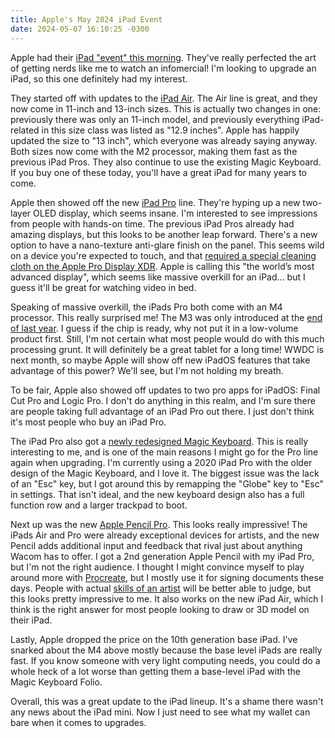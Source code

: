 ```yaml
---
title: Apple's May 2024 iPad Event
date: 2024-05-07 16:10:25 -0300
---
```


Apple had their [iPad "event" this morning](https://podcasts.apple.com/ca/podcast/apple-event-may-7/id275834665?i=1000654821230). They've really perfected the art of getting nerds like me to watch an infomercial! I'm looking to upgrade an iPad, so this one definitely had my interest.

They started off with updates to the [iPad Air](https://www.apple.com/ipad-air/). The Air line is great, and they now come in 11-inch and 13-inch sizes. This is actually two changes in one: previously there was only an 11-inch model, and previously everything iPad-related in this size class was listed as "12.9 inches". Apple has happily updated the size to "13 inch", which everyone was already saying anyway. Both sizes now come with the M2 processor, making them fast as the previous iPad Pros. They also continue to use the existing Magic Keyboard. If you buy one of these today, you'll have a great iPad for many years to come.

Apple then showed off the new [iPad Pro](https://www.apple.com/ipad-pro/) line. They're hyping up a new two-layer OLED display, which seems insane. I'm interested to see impressions from people with hands-on time. The previous iPad Pros already had amazing displays, but this looks to be another leap forward. There's a new option to have a nano-texture anti-glare finish on the panel. This seems wild on a device you're expected to touch, and that [required a special cleaning cloth on the Apple Pro Display XDR](https://512pixels.net/2019/12/on-cleaning-the-pro-display-xdr/). Apple is calling this "the world’s most advanced display", which seems like massive overkill for an iPad… but I guess it'll be great for watching video in bed.

Speaking of massive overkill, the iPads Pro both come with an M4 processor. This really surprised me! The M3 was only introduced at the [end of last year](https://www.apple.com/ca/newsroom/2023/10/apple-unveils-m3-m3-pro-and-m3-max-the-most-advanced-chips-for-a-personal-computer/). I guess if the chip is ready, why not put it in a low-volume product first. Still, I'm not certain what most people would do with this much processing grunt. It will definitely be a great tablet for a long time! WWDC is next month, so maybe Apple will show off new iPadOS features that take advantage of this power? We'll see, but I'm not holding my breath.

To be fair, Apple also showed off updates to two pro apps for iPadOS: Final Cut Pro and Logic Pro. I don't do anything in this realm, and I'm sure there are people taking full advantage of an iPad Pro out there. I just don't think it's most people who buy an iPad Pro.

The iPad Pro also got a [newly redesigned Magic Keyboard](https://www.apple.com/ipad-keyboards/#magic-keyboard-ipad-pro-gallery). This is really interesting to me, and is one of the main reasons I might go for the Pro line again when upgrading. I'm currently using a 2020 iPad Pro with the older design of the Magic Keyboard, and I love it. The biggest issue was the lack of an "Esc" key, but I got around this by remapping the "Globe" key to "Esc" in settings. That isn't ideal, and the new keyboard design also has a full function row and a larger trackpad to boot.

Next up was the new [Apple Pencil Pro](https://www.apple.com/apple-pencil/). This looks really impressive! The iPads Air and Pro were already exceptional devices for artists, and the new Pencil adds additional input and feedback that rival just about anything Wacom has to offer. I got a 2nd generation Apple Pencil with my iPad Pro, but I'm not the right audience. I thought I might convince myself to play around more with [Procreate](https://procreate.com), but I mostly use it for signing documents these days. People with actual [skills of an artist](https://www.youtube.com/watch?v=wHRzjguU2pU) will be better able to judge, but this looks pretty impressive to me. It also works on the new iPad Air, which I think is the right answer for most people looking to draw or 3D model on their iPad.

Lastly, Apple dropped the price on the 10th generation base iPad. I've snarked about the M4 above mostly because the base level iPads are really fast. If you know someone with very light computing needs, you could do a whole heck of a lot worse than getting them a base-level iPad with the Magic Keyboard Folio.

Overall, this was a great update to the iPad lineup. It's a shame there wasn't any news about the iPad mini. Now I just need to see what my wallet can bare when it comes to upgrades.
